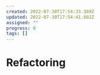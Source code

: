 ```yaml
---
created: 2022-07-30T17:54:33.389Z
updated: 2022-07-30T17:54:41.602Z
assigned: ""
progress: 0
tags: []
---
```


# Refactoring
